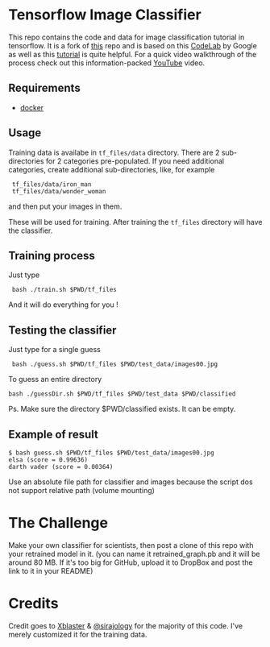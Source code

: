 # Tensorflow Image Classifier

This repo contains the code and data for image classification tutorial in tensorflow. It is a fork of [this](https://github.com/llsourcell/tensorflow_image_classifier) repo and is based on this [CodeLab](https://codelabs.developers.google.com/codelabs/tensorflow-for-poets/?utm_campaign=chrome_series_machinelearning_063016&utm_source=gdev&utm_medium=yt-desc#0) by Google as well as this [tutorial](https://www.tensorflow.org/versions/r0.9/how_tos/image_retraining/index.html) is quite helpful. For a quick video walkthrough of the process check out this information-packed [YouTube](https://youtu.be/QfNvhPx5Px8) video.

## Requirements

* [docker](https://www.docker.com/products/docker-toolbox)

## Usage 

Training data is availabe in `tf_files/data` directory. There are 2 sub-directories for 2 categories pre-populated. If you need additional categories, create additional sub-directories, like, for example
```
 tf_files/data/iron_man
 tf_files/data/wonder_woman
```
and then put your images in them.

These will be used for training. After training the `tf_files` directory will have the classifier.

## Training process
 
Just type
```
 bash ./train.sh $PWD/tf_files
``` 
And it will do everything for you !

## Testing the classifier

Just type for a single guess
```
 bash ./guess.sh $PWD/tf_files $PWD/test_data/images00.jpg 
```

To guess an entire directory
```
bash ./guessDir.sh $PWD/tf_files $PWD/test_data $PWD/classified
```
Ps. Make sure the directory $PWD/classified exists. It can be empty.
## Example of result
```
$ bash guess.sh $PWD/tf_files $PWD/test_data/images00.jpg 
elsa (score = 0.99636)
darth vader (score = 0.00364)
```

Use an absolute file path for classifier and images because the script dos not support relative path (volume mounting)

# The Challenge

Make your own classifier for scientists, then post a clone of this repo with your retrained model in it. (you can name it retrained_graph.pb and it will be around 80 MB. If it's too big for GitHub, upload it to DropBox and post the link to it in your README)

# Credits

Credit goes to [Xblaster](https://github.com/xblaster) & [@sirajology](https://github.com/llsourcell) for the majority of this code. I've merely customized it for the training data. 



